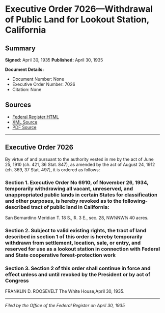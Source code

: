 # Executive Order 7026—Withdrawal of Public Land for Lookout Station, California

## Summary

**Signed:** April 30, 1935
**Published:** April 30, 1935

**Document Details:**
- Document Number: None
- Executive Order Number: 7026
- Citation: None

## Sources
- [Federal Register HTML](https://www.presidency.ucsb.edu/documents/executive-order-7026-withdrawal-public-land-for-lookout-station-california)
- [XML Source](None)
- [PDF Source](None)

---

## Executive Order 7026

By virtue of and pursuant to the authority vested in me by the act of June 25, 1910 (ch. 421, 36 Stat. 847), as amended by the act of August 24, 1912 (ch. 369, 37 Stat. 497), it is ordered as follows:
### Section 1. Executive Order No 6910, of November 26, 1934, temporarily withdrawing all vacant, unreserved, and unappropriated public lands in certain States for classification and other purposes, is hereby revoked as to the following-described tract of public land in California:

San Bernardino Meridian
T. 18 S., R. 3 E., sec. 28, NW¼NW¼ 40 acres.

### Section 2. Subject to valid existing rights, the tract of land described in section 1 of this order is hereby temporarily withdrawn from settlement, location, sale, or entry, and reserved for use as a lookout station in connection with Federal and State cooperative forest-protection work

### Section 3. Section 2 of this order shall continue in force and effect unless and until revoked by the President or by act of Congress

FRANKLIN D. ROOSEVELT
The White House,April 30, 1935.

---

*Filed by the Office of the Federal Register on April 30, 1935*
